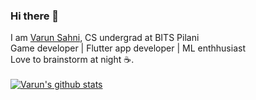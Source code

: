 ### Hi there 👋
I am [Varun Sahni](https://varunsahni18.github.io), CS undergrad at BITS Pilani<br />
Game developer | Flutter app developer | ML enthhusiast<br />
Love to brainstorm at night ☕.<br /><br />
[![Varun's github stats](https://github-readme-stats.vercel.app/api?username=varunsahni18&theme=radical&show_icons=true)](https://github.com/anuraghazra/github-readme-stats)


<!--
**varunsahni18/varunsahni18** is a ✨ _special_ ✨ repository because its `README.md` (this file) appears on your GitHub profile.

Here are some ideas to get you started:

- 🔭 I’m currently working on ...
- 🌱 I’m currently learning ...
- 👯 I’m looking to collaborate on ...
- 🤔 I’m looking for help with ...
- 💬 Ask me about ...
- 📫 How to reach me: ...
- 😄 Pronouns: ...
- ⚡ Fun fact: ...
-->
